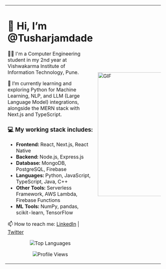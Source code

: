 <table>
  <tr>
    <td>
      <h1>👋 Hi, I’m @Tusharjamdade</h1>
      <p>👨‍🎓 I'm a Computer Engineering student in my 2nd year at Vishwakarma Institute of Information Technology, Pune.</p>
      <p>🌱 I’m currently learning and exploring Python for Machine Learning, NLP, and LLM (Large Language Model) integrations, alongside the MERN stack with Next.js and TypeScript.</p>
      <h3>💻 My working stack includes:</h3>
      <ul>
        <li><strong>Frontend:</strong> React, Next.js, React Native</li>
        <li><strong>Backend:</strong> Node.js, Express.js</li>
        <li><strong>Database:</strong> MongoDB, PostgreSQL, Firebase</li>
        <li><strong>Languages:</strong> Python, JavaScript, TypeScript, Java, C++</li>
        <li><strong>Other Tools:</strong> Serverless Framework, AWS Lambda, Firebase Functions</li>
        <li><strong>ML Tools:</strong> NumPy, pandas, scikit-learn, TensorFlow</li>
      </ul>
      <p>📫 How to reach me: <a href="https://www.linkedin.com/in/tusharjamdade/">LinkedIn</a> | <a href="https://x.com/tusharnjamdade">Twitter</a></p>
     <div align="center">
  <!-- Top Languages -->
  <p>
    <img src="https://github-readme-stats.vercel.app/api/top-langs/?username=Tusharjamdade&layout=compact&theme=shadow_blue&hide_border=false" alt="Top Languages">
  </p>

  <!-- Profile Views -->
  <p>
    <img src="https://komarev.com/ghpvc/?username=Tusharjamdade&style=flat-square&color=blue" alt="Profile Views">
  </p>
</div>
    </td>
    <td>
      <img src="https://user-images.githubusercontent.com/74038190/229223263-cf2e4b07-2615-4f87-9c38-e37600f8381a.gif" width="400" alt="GIF">
    </td>
  </tr>
</table>
